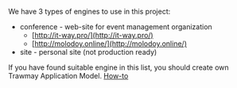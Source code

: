 We have 3 types of engines to use in this project:


* conference - web-site for event management organization
  * [http://it-way.pro/](http://it-way.pro/)
  * [http://molodoy.online/](http://molodoy.online/)
* site - personal site (not production ready)

If you have found suitable engine in this list, you should create own Trawmay Application Model. [How-to](https://github.com/Purple-Magic/tramway-core#how-to-create-model-that-will-be-an-application-model-for-the-tramway)
